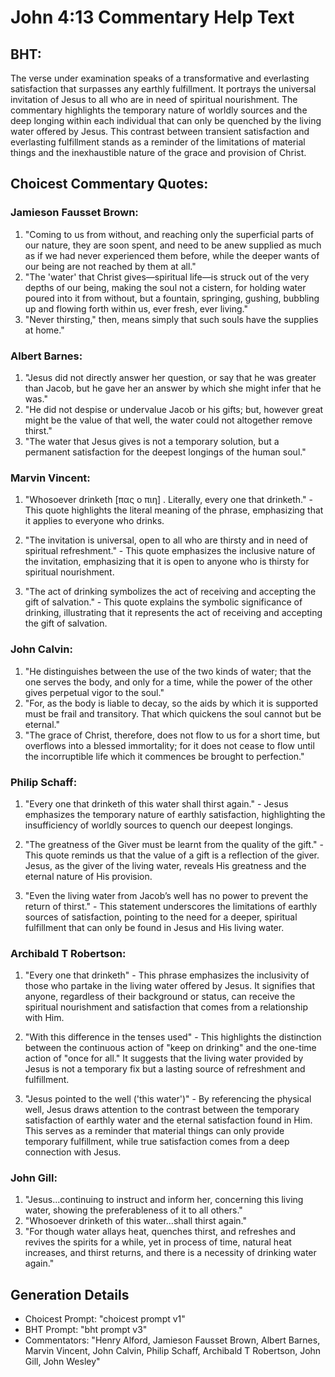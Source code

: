 # John 4:13 Commentary Help Text

## BHT:
The verse under examination speaks of a transformative and everlasting satisfaction that surpasses any earthly fulfillment. It portrays the universal invitation of Jesus to all who are in need of spiritual nourishment. The commentary highlights the temporary nature of worldly sources and the deep longing within each individual that can only be quenched by the living water offered by Jesus. This contrast between transient satisfaction and everlasting fulfillment stands as a reminder of the limitations of material things and the inexhaustible nature of the grace and provision of Christ.

## Choicest Commentary Quotes:
### Jamieson Fausset Brown:
1. "Coming to us from without, and reaching only the superficial parts of our nature, they are soon spent, and need to be anew supplied as much as if we had never experienced them before, while the deeper wants of our being are not reached by them at all."
2. "The 'water' that Christ gives—spiritual life—is struck out of the very depths of our being, making the soul not a cistern, for holding water poured into it from without, but a fountain, springing, gushing, bubbling up and flowing forth within us, ever fresh, ever living."
3. "Never thirsting," then, means simply that such souls have the supplies at home."

### Albert Barnes:
1. "Jesus did not directly answer her question, or say that he was greater than Jacob, but he gave her an answer by which she might infer that he was."
2. "He did not despise or undervalue Jacob or his gifts; but, however great might be the value of that well, the water could not altogether remove thirst."
3. "The water that Jesus gives is not a temporary solution, but a permanent satisfaction for the deepest longings of the human soul."

### Marvin Vincent:
1. "Whosoever drinketh [πας ο πιη] . Literally, every one that drinketh." - This quote highlights the literal meaning of the phrase, emphasizing that it applies to everyone who drinks.

2. "The invitation is universal, open to all who are thirsty and in need of spiritual refreshment." - This quote emphasizes the inclusive nature of the invitation, emphasizing that it is open to anyone who is thirsty for spiritual nourishment.

3. "The act of drinking symbolizes the act of receiving and accepting the gift of salvation." - This quote explains the symbolic significance of drinking, illustrating that it represents the act of receiving and accepting the gift of salvation.

### John Calvin:
1. "He distinguishes between the use of the two kinds of water; that the one serves the body, and only for a time, while the power of the other gives perpetual vigor to the soul."
2. "For, as the body is liable to decay, so the aids by which it is supported must be frail and transitory. That which quickens the soul cannot but be eternal."
3. "The grace of Christ, therefore, does not flow to us for a short time, but overflows into a blessed immortality; for it does not cease to flow until the incorruptible life which it commences be brought to perfection."

### Philip Schaff:
1. "Every one that drinketh of this water shall thirst again." - Jesus emphasizes the temporary nature of earthly satisfaction, highlighting the insufficiency of worldly sources to quench our deepest longings.

2. "The greatness of the Giver must be learnt from the quality of the gift." - This quote reminds us that the value of a gift is a reflection of the giver. Jesus, as the giver of the living water, reveals His greatness and the eternal nature of His provision.

3. "Even the living water from Jacob’s well has no power to prevent the return of thirst." - This statement underscores the limitations of earthly sources of satisfaction, pointing to the need for a deeper, spiritual fulfillment that can only be found in Jesus and His living water.

### Archibald T Robertson:
1. "Every one that drinketh" - This phrase emphasizes the inclusivity of those who partake in the living water offered by Jesus. It signifies that anyone, regardless of their background or status, can receive the spiritual nourishment and satisfaction that comes from a relationship with Him.

2. "With this difference in the tenses used" - This highlights the distinction between the continuous action of "keep on drinking" and the one-time action of "once for all." It suggests that the living water provided by Jesus is not a temporary fix but a lasting source of refreshment and fulfillment.

3. "Jesus pointed to the well ('this water')" - By referencing the physical well, Jesus draws attention to the contrast between the temporary satisfaction of earthly water and the eternal satisfaction found in Him. This serves as a reminder that material things can only provide temporary fulfillment, while true satisfaction comes from a deep connection with Jesus.

### John Gill:
1. "Jesus...continuing to instruct and inform her, concerning this living water, showing the preferableness of it to all others."
2. "Whosoever drinketh of this water...shall thirst again."
3. "For though water allays heat, quenches thirst, and refreshes and revives the spirits for a while, yet in process of time, natural heat increases, and thirst returns, and there is a necessity of drinking water again."


## Generation Details
- Choicest Prompt: "choicest prompt v1"
- BHT Prompt: "bht prompt v3"
- Commentators: "Henry Alford, Jamieson Fausset Brown, Albert Barnes, Marvin Vincent, John Calvin, Philip Schaff, Archibald T Robertson, John Gill, John Wesley"
